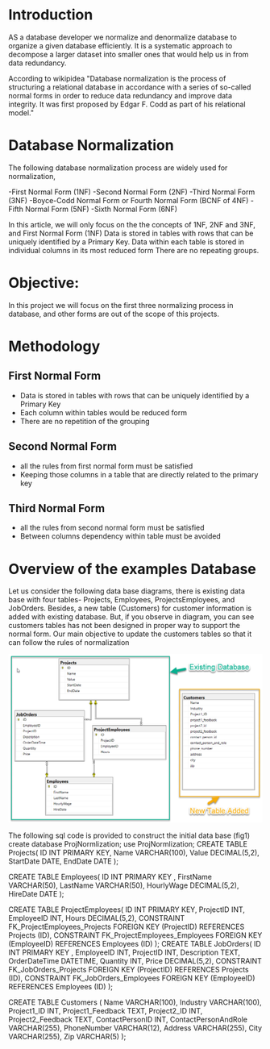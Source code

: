 # Introduction
AS a database developer we normalize and denormalize database to organize a given database efficiently. It is a systematic approach to decompose a larger dataset into smaller ones that would  help us in from data redundancy.


According to wikipidea 
"Database normalization is the process of structuring a relational database in accordance with a series of so-called normal forms in order to reduce data redundancy and improve data integrity. It was first proposed by Edgar F. Codd as part of his relational model."


# Database Normalization
The following database normalization process are widely used for normalization,

-First Normal Form (1NF)
-Second Normal Form (2NF)
-Third Normal Form (3NF)
-Boyce-Codd Normal Form or Fourth Normal Form (BCNF of 4NF)
-Fifth Normal Form (5NF)
-Sixth Normal Form (6NF)

In this article, we will only focus on the the concepts of 1NF, 2NF and 3NF, and 
First Normal Form (1NF)
Data is stored in tables with rows that can be uniquely identified by a Primary Key.
Data within each table is stored in individual columns in its most reduced form
There are no repeating groups.


# Objective:
In this project we will focus on the first three normalizing process in database, and other forms are out of the scope of this projects.
# Methodology
## First Normal Form
- Data is stored in tables with rows that can be uniquely identified by a Primary Key
- Each column within tables would be reduced form
- There are no repetition of the grouping 
## Second Normal Form
- all the rules from first normal form must be satisfied
- Keeping those columns in a table that are directly related to the primary key 
## Third Normal Form
- all the rules from second normal form must be satisfied
- Between columns dependency within table must be avoided
# Overview of the examples Database
Let us consider the following data base diagrams, there is existing data base with four tables- Projects, Employees, ProjectsEmployees, and JobOrders. Besides, a new table (Customers) for customer information is added with existing database. But, if you observe in diagram, you can see customers tables has not been designed in proper way to support the normal form. Our main objective to update the customers tables so that it can follow the rules of normalization

<img src="image/Fig 1.png" width="600"/>

The following sql code is provided to construct the initial data base (fig1)
create database ProjNormlization;
use ProjNormlization;
CREATE TABLE Projects(
ID INT PRIMARY KEY,
Name VARCHAR(100),
Value DECIMAL(5,2),
StartDate DATE,
EndDate DATE
);

CREATE TABLE Employees(
ID INT PRIMARY KEY ,
FirstName VARCHAR(50),
LastName VARCHAR(50),
HourlyWage DECIMAL(5,2),
HireDate DATE
);

CREATE TABLE ProjectEmployees(
ID INT PRIMARY KEY,
ProjectID INT,
EmployeeID INT,
Hours DECIMAL(5,2),
CONSTRAINT FK_ProjectEmployees_Projects FOREIGN KEY (ProjectID) REFERENCES  Projects (ID),
CONSTRAINT FK_ProjectEmployees_Employees FOREIGN KEY (EmployeeID) REFERENCES  Employees (ID)
);
CREATE TABLE JobOrders(
ID INT PRIMARY KEY ,
EmployeeID INT,
ProjectID INT,
Description TEXT,
OrderDateTime DATETIME,
Quantity INT,
Price DECIMAL(5,2),
CONSTRAINT FK_JobOrders_Projects FOREIGN KEY (ProjectID) REFERENCES  Projects (ID),
CONSTRAINT FK_JobOrders_Employees FOREIGN KEY (EmployeeID) REFERENCES  Employees (ID)
);

CREATE TABLE Customers (
    Name VARCHAR(100),
    Industry VARCHAR(100),
    Project1_ID INT,
    Project1_Feedback TEXT,
    Project2_ID INT,
    Project2_Feedback TEXT,
    ContactPersonID INT,
    ContactPersonAndRole VARCHAR(255),
    PhoneNumber VARCHAR(12),
    Address VARCHAR(255),
    City VARCHAR(255),
    Zip VARCHAR(5)
  );


